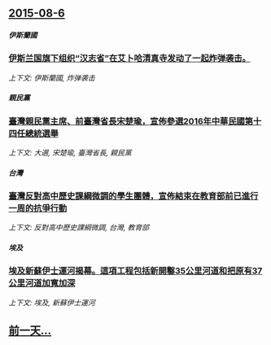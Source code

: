 ## [2015-08-6](/news/2015/08/6/index.md)

##### 伊斯蘭國
### [ 伊斯兰国旗下组织“汉志省”在艾卜哈清真寺发动了一起炸弹袭击。](/news/2015/08/6/伊斯兰国旗下组织-汉志省-在艾卜哈清真寺发动了一起炸弹袭击.md)
_上下文: 伊斯蘭國, 炸弹袭击_

##### 親民黨
### [ 臺灣親民黨主席、前臺灣省長宋楚瑜，宣佈參選2016年中華民國第十四任總統選舉](/news/2015/08/6/臺灣親民黨主席-前臺灣省長宋楚瑜-宣佈參選2016年中華民國第十四任總統選舉.md)
_上下文: 大選, 宋楚瑜, 臺灣省長, 親民黨_

##### 台灣
### [ 臺灣反對高中歷史課綱微調的學生團體，宣佈結束在教育部前已進行一周的抗爭行動](/news/2015/08/6/臺灣反對高中歷史課綱微調的學生團體-宣佈結束在教育部前已進行一周的抗爭行動.md)
_上下文: 反對高中歷史課綱微調, 台灣, 教育部_

##### 埃及
### [ 埃及新蘇伊士運河揭幕。這項工程包括新開鑿35公里河道和把原有37公里河道加寬加深](/news/2015/08/6/埃及新蘇伊士運河揭幕-這項工程包括新開鑿35公里河道和把原有37公里河道加寬加深.md)
_上下文: 埃及, 新蘇伊士運河_

## [前一天...](/news/2015/08/3/index.md)

